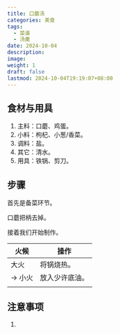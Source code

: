 ```yaml
---
title: 口蘑汤
categories: 美食
tags:
  - 菜谱
  - 汤羹
date: 2024-10-04
description: 
image: 
weight: 1
draft: false
lastmod: 2024-10-04T19:19:07+08:00
---
```

## 食材与用具

1. 主料：口蘑、鸡蛋。
2. 小料：枸杞、小葱/香菜。
3. 调料：盐。
4. 其它：清水。
5. 用具：铁锅、剪刀。

## 步骤

首先是备菜环节。

口蘑把柄去掉。

接着我们开始制作。

| 火候    | 操作      |
| ----- | ------- |
| 大火    | 将锅烧热。   |
| -> 小火 | 放入少许底油。 |
|       |         |

## 注意事项

1. 


